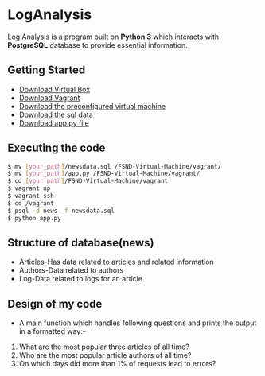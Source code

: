 # LogAnalysis

Log Analysis is a program built on **Python 3** which interacts with **PostgreSQL** database to provide essential information.
## Getting Started
  - [Download Virtual Box](https://www.virtualbox.org/wiki/Downloads)
  - [Download Vagrant](https://www.vagrantup.com/downloads.html)
  - [Download the preconfigured virtual machine](https://github.com/udacity/fullstack-nanodegree-vm)
  - [Download the sql data](https://d17h27t6h515a5.cloudfront.net/topher/2016/August/57b5f748_newsdata/newsdata.zip)
  - [Download app.py file](https://drive.google.com/file/d/1j90nV1Sj-DCCcMjpTrYgE6n7QHolU438/view)
## Executing the code
```sh
$ mv [your_path]/newsdata.sql /FSND-Virtual-Machine/vagrant/
$ mv [your_path]/app.py /FSND-Virtual-Machine/vagrant/
$ cd [your_path]/FSND-Virtual-Machine/vagrant
$ vagrant up
$ vagrant ssh
$ cd /vagrant
$ psql -d news -f newsdata.sql
$ python app.py
```
## Structure of database(news)
  - Articles-Has data related to articles and related information
  - Authors-Data related to authors
  - Log-Data related to logs for an article

## Design of my code
  - A main function which handles following questions and prints the output in a formatted way:-
  1. What are the most popular three articles of all time?
  2. Who are the most popular article authors of all time?
  3. On which days did more than 1% of requests lead to errors?
  

